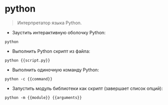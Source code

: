 # python

> Интерпретатор языка Python.

- Заустить интерактивную оболочку Python:

`python`

- Выполнить Python скрипт из файла:

`python {{script.py}}`

- Выполнить одиночную команду Python:

`python -c {{command}}`

- Запустить модуль библиотеки как скрипт (завершает список опций):

`python -m {{module}} {{arguments}}`
